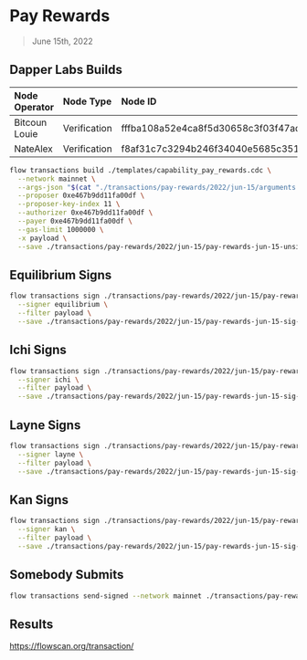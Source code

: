 # Pay Rewards
> June 15th, 2022

## Dapper Labs Builds

| Node Operator | Node Type    | Node ID  |
|:--------------|:-------------|:---------|
| Bitcoun Louie | Verification | fffba108a52e4ca8f5d30658c3f03f47ad1cc13a0995435c0532336236813218
| NateAlex      | Verification | f8af31c7c3294b246f34040e5685c351e89f1c1edf6c64f93f7babd73d149951

```sh
flow transactions build ./templates/capability_pay_rewards.cdc \
  --network mainnet \
  --args-json "$(cat "./transactions/pay-rewards/2022/jun-15/arguments.json")" \
  --proposer 0xe467b9dd11fa00df \
  --proposer-key-index 11 \
  --authorizer 0xe467b9dd11fa00df \
  --payer 0xe467b9dd11fa00df \
  --gas-limit 1000000 \
  -x payload \
  --save ./transactions/pay-rewards/2022/jun-15/pay-rewards-jun-15-unsigned.rlp
```

## Equilibrium Signs

```sh
flow transactions sign ./transactions/pay-rewards/2022/jun-15/pay-rewards-jun-15-unsigned.rlp \
  --signer equilibrium \
  --filter payload \
  --save ./transactions/pay-rewards/2022/jun-15/pay-rewards-jun-15-sig-1.rlp
```

## Ichi Signs

```sh
flow transactions sign ./transactions/pay-rewards/2022/jun-15/pay-rewards-jun-15-sig-1.rlp \
  --signer ichi \
  --filter payload \
  --save ./transactions/pay-rewards/2022/jun-15/pay-rewards-jun-15-sig-2.rlp
```

## Layne Signs

```sh
flow transactions sign ./transactions/pay-rewards/2022/jun-15/pay-rewards-jun-15-sig-2.rlp \
  --signer layne \
  --filter payload \
  --save ./transactions/pay-rewards/2022/jun-15/pay-rewards-jun-15-sig-3.rlp
```

## Kan Signs

```sh
flow transactions sign ./transactions/pay-rewards/2022/jun-15/pay-rewards-jun-15-sig-3.rlp \
  --signer kan \
  --filter payload \
  --save ./transactions/pay-rewards/2022/jun-15/pay-rewards-jun-15-sig-complete.rlp
```

## Somebody Submits

```sh
flow transactions send-signed --network mainnet ./transactions/pay-rewards/2022/jun-15/pay-rewards-jun-15-sig-complete.rlp
```

## Results

https://flowscan.org/transaction/
